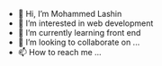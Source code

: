 - 👋 Hi, I’m Mohammed Lashin
- 👀 I’m interested in web development
- 🌱 I’m currently learning front end
- 💞️ I’m looking to collaborate on ...
- 📫 How to reach me ...

<!---
lashin2021/lashin2021 is a ✨ special ✨ repository because its `README.md` (this file) appears on your GitHub profile.
You can click the Preview link to take a look at your changes.
--->
